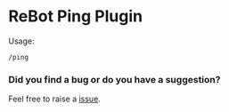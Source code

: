 # ReBot Ping Plugin


Usage:

```
/ping
```

### Did you find a bug or do you have a suggestion?
Feel free to raise a [issue](https://github.com/rebasing-xyz/rebot/rebot/issues/new).